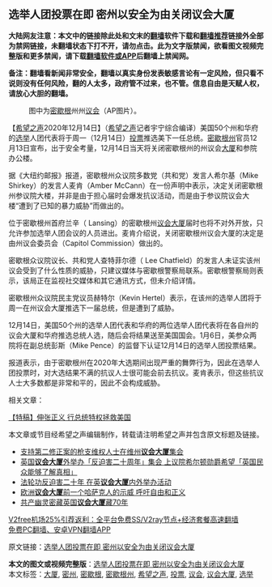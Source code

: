  <h2>选举人团投票在即 密州以安全为由关闭议会大厦</h2> <p class="notice"><b>大陆网友注意：本文中的链接除此处和文末的<a href="https://github.com/bannedbook/fanqiang" >翻墙</a>软件下载和<a href="https://github.com/killgcd/justmysocks/blob/master/README.md">翻墙推荐</a>链接外全部为禁网链接，未翻墙状态下打不开，请勿点击。此为文字版禁闻，欲看图文视频完整版和更多禁闻，请下载<a href="https://github.com/bannedbook/fanqiang">翻墙软件或APP</a>后翻墙上禁闻网。</p><p>备注：翻墙看新闻非常安全，翻墙以真实身份发表敏感言论有一定风险，但只看不说则没有任何风险，翻的人太多，政府管不过来，也不管。信息自由是天赋人权，请放心大胆的翻墙。</b></p>  <div class="entry"> <figure><figcaption>图中为<a href="https://www.bannedbook.org/bnews/tag/%E5%AF%86%E6%AD%87%E6%A0%B9/" class="st_tag internal_tag" rel="tag" title="标签 密歇根 下的日志">密歇根</a>州州<a href="https://www.bannedbook.org/bnews/tag/%E8%AE%AE%E4%BC%9A/" class="st_tag internal_tag" rel="tag" title="标签 议会 下的日志">议会</a>（AP图片）。</figcaption></figure> <p>【<span class='wp_keywordlink_affiliate'><a href="https://www.soundofhope.org" title="希望之声" target="_blank">希望之声</a></span>2020年12月14日】（<a href="https://www.bannedbook.org/bnews/tag/%e5%b8%8c%e6%9c%9b%e4%b9%8b%e5%a3%b0/" class="st_tag internal_tag" rel="tag" title="标签 希望之声 下的日志">希望之声</a>记者宇宁综合编译）美国50个州和华府的<a href="https://www.bannedbook.org/bnews/tag/%e9%80%89%e4%b8%be/" class="st_tag internal_tag" rel="tag" title="标签 选举 下的日志">选举</a>人团代表将于周一（12月14日）<a href="https://www.bannedbook.org/bnews/tag/%E6%8A%95%E7%A5%A8/" class="st_tag internal_tag" rel="tag" title="标签 投票 下的日志">投票</a>推选美下一任总统。<a href="https://www.bannedbook.org/bnews/tag/%E5%AF%86%E6%AD%87%E6%A0%B9%E5%B7%9E/" class="st_tag internal_tag" rel="tag" title="标签 密歇根州 下的日志">密歇根州</a>官员12月13日宣布，出于安全考量，12月14日当天将关闭密歇根州的州议会<a href="https://www.bannedbook.org/bnews/tag/%E5%A4%A7%E5%8E%A6/" class="st_tag internal_tag" rel="tag" title="标签 大厦 下的日志">大厦</a>和参院办公楼。</p> <p>据《大纽约邮报》报道，密歇根州众议院多数党（共和党）发言人希尔基（Mike Shirkey）的发言人麦肯（Amber McCann）在一份声明中表示，决定关闭密歇根州参议院大楼，并非是由于担心届时会爆发抗议活动，而是由于参议院议会大楼“遭到了已知的暴力威胁”而做出的。</p> <p>位于密歇根州首府兰辛（ Lansing）的密歇根州<a href="https://www.bannedbook.org/bnews/tag/%E8%AE%AE%E4%BC%9A%E5%A4%A7%E5%8E%A6/" class="st_tag internal_tag" rel="tag" title="标签 议会大厦 下的日志">议会大厦</a>届时也将不对外开放，只允许参加选举人团会议的人员进出。麦肯介绍说，关闭密歇根州议会大厦的决定是由州议会委员会（Capitol Commission）做出的。</p>  <p>密歇根众议院议长、共和党人查特菲尔德（ Lee Chatfield）的发言人未证实该州议会受到了什么性质的威胁，只建议媒体与密歇根警察局联系。密歇根警察局则表示，该局正在监视社交媒体和其它通讯方式，但未介绍详情。</p> <p>密歇根州众议院民主党议员赫特尔（Kevin Hertel）表示，在该州的选举人团将于周一在州议会大厦推选下一届总统，但是遭到了威胁。</p> <p>12月14日，美国50个州的选举人团代表和华府的两位选举人团代表将在各自州的议会大厦和华府推选总统人选，随后会将结果送至美国国会。1月6日，美参众两院将在副总统彭斯（Mike Pence）的监督下认证12月14日的选举人团投票结果。</p>  <p>报道表示，由于密歇根州在2020年大选期间出现严重的舞弊行为，因此在选举人团投票时，对大选结果不满的抗议人士很可能会前去抗议。麦肯表示，但这些抗议人士大多数都是非常和平的，因此不会构成威胁。</p> <p>相关文章：</p> <p><a href="https://www.soundofhope.org/post/453469">【特稿】伸张正义 行总统特权拯救美国</a></p>  <p>本文章或节目经希望之声编辑制作，转载请注明希望之声并包含原文标题及链接。</p> <ul class='op-related-articles' title='相关阅读'> <li><a href='https://www.bannedbook.org/bnews/worldnews/usa/20200122/1262833.html' target='_blank'>支持第二修正案的枪支维权人士在维州<b>议会大厦</b>集会</a></li> <li><a href='https://www.bannedbook.org/bnews/renquan/20190720/1161384.html' target='_blank'>英国<b>议会大厦</b>外举办「反迫害二十周年」集会 上议院希尔顿勋爵希望「英国民众能够了解真相」</a></li> <li><a href='https://www.bannedbook.org/bnews/worldnews/20190719/1160838.html' target='_blank'>法轮功反迫害二十年 在英<b>议会大厦</b>内外举办活动</a></li> <li><a href='https://www.bannedbook.org/bnews/headline/20190707/1154425.html' target='_blank'>欧洲<b>议会大厦</b>前一个哈萨克人的示威 呼吁自由和正义</a></li> <li><a href='https://www.bannedbook.org/bnews/baitai/20190410/1111103.html' target='_blank'>共产幽灵密藏英国<b>议会大厦</b>藏70年</a></li> </ul> <p class="texttj"> <a href="https://www.bannedbook.org/forum23/topic22702.html" target="_blank">V2free机场25%引荐返利：全平台免费SS/V2ray节点+经济套餐高速翻墙</a><br/> <a href="https://github.com/bannedbook/fanqiang/wiki/%E7%A6%81%E9%97%BB%E7%BD%91%E5%AE%89%E5%8D%93%E7%BF%BB%E5%A2%99%E6%96%B0%E9%97%BBAPP" target="_blank">免费PC翻墙、安卓VPN翻墙APP</a></p><p>原文链接：<a class="src_link"  href="https://www.soundofhope.org/post/453538" target="_blank">选举人团投票在即 密州以安全为由关闭议会大厦</a></p><a name='sharetosocial'></a>       <div><b>本文的图文或视频完整版</b>：<a href='https://www.bannedbook.org/bnews/comments/20201215/1447794.html'>选举人团投票在即 密州以安全为由关闭议会大厦</a></div>  </div><!--END ENTRY--> <div class="postfooter"> <div>本文标签：<a href="https://www.bannedbook.org/bnews/tag/%E5%A4%A7%E5%8E%A6/" rel="tag">大厦</a>, <a href="https://www.bannedbook.org/bnews/tag/%E5%AF%86%E5%B7%9E/" rel="tag">密州</a>, <a href="https://www.bannedbook.org/bnews/tag/%E5%AF%86%E6%AD%87%E6%A0%B9/" rel="tag">密歇根</a>, <a href="https://www.bannedbook.org/bnews/tag/%E5%AF%86%E6%AD%87%E6%A0%B9%E5%B7%9E/" rel="tag">密歇根州</a>, <a href="https://www.bannedbook.org/bnews/tag/%e5%b8%8c%e6%9c%9b%e4%b9%8b%e5%a3%b0/" rel="tag">希望之声</a>, <a href="https://www.bannedbook.org/bnews/tag/%E6%8A%95%E7%A5%A8/" rel="tag">投票</a>, <a href="https://www.bannedbook.org/bnews/tag/%E8%AE%AE%E4%BC%9A/" rel="tag">议会</a>, <a href="https://www.bannedbook.org/bnews/tag/%E8%AE%AE%E4%BC%9A%E5%A4%A7%E5%8E%A6/" rel="tag">议会大厦</a>, <a href="https://www.bannedbook.org/bnews/tag/%e9%80%89%e4%b8%be/" rel="tag">选举</a></div>  </div><!--END POSTFOOTER--> 